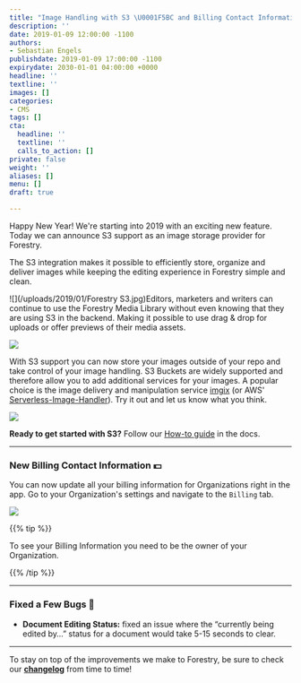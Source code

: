 ```yaml
---
title: "Image Handling with S3 \U0001F5BC️ and Billing Contact Information \U0001F4B5"
description: ''
date: 2019-01-09 12:00:00 -1100
authors:
- Sebastian Engels
publishdate: 2019-01-09 17:00:00 -1100
expirydate: 2030-01-01 04:00:00 +0000
headline: ''
textline: ''
images: []
categories:
- CMS
tags: []
cta:
  headline: ''
  textline: ''
  calls_to_action: []
private: false
weight: ''
aliases: []
menu: []
draft: true

---
```

Happy New Year! We're starting into 2019 with an exciting new feature. Today we can announce S3 support as an image storage provider for Forestry.

The S3 integration makes it possible to efficiently store, organize and deliver images while keeping the editing experience in Forestry simple and clean.

![](/uploads/2019/01/Forestry S3.jpg)Editors, marketers and writers can continue to use the Forestry Media Library without even knowing that they are using S3 in the backend. Making it possible to use drag & drop for uploads or offer previews of their media assets.

![](/uploads/2019/01/dragndrop.png)

With S3 support you can now store your images outside of your repo and take control of your image handling. S3 Buckets are widely supported and therefore allow you to add additional services for your images. A popular choice is the image delivery and manipulation service [imgix](https://docs.imgix.com/setup/quick-start) (or AWS' [Serverless-Image-Handler](https://aws.amazon.com/answers/web-applications/serverless-image-handler/)). Try it out and let us know what you think.

![](/uploads/2019/01/manipulations-2.png)

**Ready to get started with S3?** Follow our [How-to guide](/docs/media/cloud-media-storage-with-aws-s3/) in the docs.

***

### New Billing Contact Information 💵

You can now update all your billing information for Organizations right in the app. Go to your Organization's settings and navigate to the `Billing` tab.

![](/uploads/2019/01/billing-information.png)

{{% tip %}}

To see your Billing Information you need to be the owner of your Organization.

{{% /tip %}}

***

### Fixed a Few Bugs 🐛

* **Document Editing Status:** fixed an issue where the “currently being edited by…” status for a document would take 5-15 seconds to clear.

***

To stay on top of the improvements we make to Forestry, be sure to check our [**changelog**](https://forestry.io/docs/changelog/) from time to time!